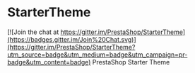 # StarterTheme

[![Join the chat at https://gitter.im/PrestaShop/StarterTheme](https://badges.gitter.im/Join%20Chat.svg)](https://gitter.im/PrestaShop/StarterTheme?utm_source=badge&utm_medium=badge&utm_campaign=pr-badge&utm_content=badge)
PrestaShop Starter Theme
